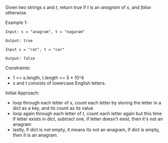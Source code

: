 Given two strings *s* and *t*, return true if *t* is an *anagram* of *s*, and *false* otherwise.

Example 1:

```
Input: s = "anagram", t = "nagaram"

Output: true
```

```
Input s = "rat", t = "car"

Output: false
```

Constraints:
- 1 <= s.length, t.length <= 5 * 10^4
- *s* and *t* consists of lowercase English letters.

Initial Approach:
- loop through each letter of *s*, count each letter by storing the letter in a dict as a key, and its count as its value
- loop again through each letter of *t*, count each letter again but this time if letter exists in dict, subtract one, if letter doesn't exist, then it's not an anagram
- lastly, if dict is not empty, it means its not an anagram, if dict is empty, then it is an anagram.